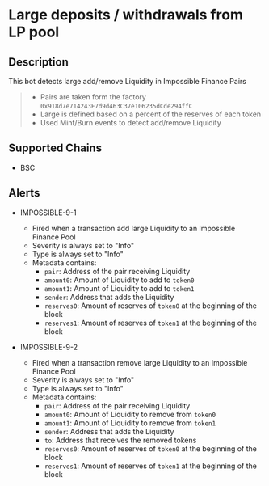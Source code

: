 # Large deposits / withdrawals from LP pool

## Description

This bot detects large add/remove Liquidity in Impossible Finance Pairs

> - Pairs are taken form the factory `0x918d7e714243F7d9d463C37e106235dCde294ffC`
> - Large is defined based on a percent of the reserves of each token
> - Used Mint/Burn events to detect add/remove Liquidity

## Supported Chains

- BSC

## Alerts

- IMPOSSIBLE-9-1

  - Fired when a transaction add large Liquidity to an Impossible Finance Pool
  - Severity is always set to "Info"
  - Type is always set to "Info"
  - Metadata contains:
    - `pair`: Address of the pair receiving Liquidity
    - `amount0`: Amount of Liquidity to add to `token0`
    - `amount1`: Amount of Liquidity to add to `token1`
    - `sender`: Address that adds the Liquidity
    - `reserves0`: Amount of reserves of `token0` at the beginning of the block
    - `reserves1`: Amount of reserves of `token1` at the beginning of the block

- IMPOSSIBLE-9-2
  - Fired when a transaction remove large Liquidity to an Impossible Finance Pool
  - Severity is always set to "Info"
  - Type is always set to "Info"
  - Metadata contains:
    - `pair`: Address of the pair receiving Liquidity
    - `amount0`: Amount of Liquidity to remove from `token0`
    - `amount1`: Amount of Liquidity to remove from `token1`
    - `sender`: Address that adds the Liquidity
    - `to`: Address that receives the removed tokens
    - `reserves0`: Amount of reserves of `token0` at the beginning of the block
    - `reserves1`: Amount of reserves of `token1` at the beginning of the block
